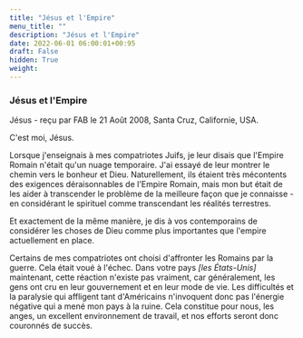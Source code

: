 ```yaml
---
title: "Jésus et l'Empire"
menu_title: ""
description: "Jésus et l'Empire"
date: 2022-06-01 06:00:01+00:95
draft: False
hidden: True
weight:
---
```

### Jésus et l'Empire

Jésus - reçu par FAB le 21 Août 2008, Santa Cruz, Californie, USA.

C'est moi, Jésus.

Lorsque j'enseignais à mes compatriotes Juifs, je leur disais que l'Empire Romain n'était qu'un nuage temporaire. J'ai essayé de leur montrer le chemin vers le bonheur et Dieu. Naturellement, ils étaient très mécontents des exigences déraisonnables de l'Empire Romain, mais mon but était de les aider à transcender le problème de la meilleure façon que je connaisse - en considérant le spirituel comme transcendant les réalités terrestres.

Et exactement de la même manière, je dis à vos contemporains de considérer les choses de Dieu comme plus importantes que l'empire actuellement en place.

Certains de mes compatriotes ont choisi d'affronter les Romains par la guerre. Cela était voué à l'échec. Dans votre pays *[les États-Unis]* maintenant, cette réaction n'existe pas vraiment, car généralement, les gens ont cru en leur gouvernement et en leur mode de vie. Les difficultés et la paralysie qui affligent tant d'Américains n'invoquent donc pas l'énergie négative qui a mené mon pays à la ruine. Cela constitue pour nous, les anges, un excellent environnement de travail, et nos efforts seront donc couronnés de succès.